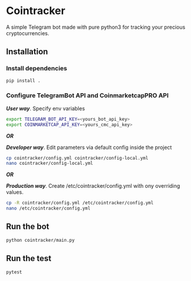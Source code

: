 # Cointracker

A simple Telegram bot made with pure python3 for tracking your precious cryptocurrencies.

## Installation

### Install dependencies
```bash
pip install .
```

### Configure TelegramBot API and CoinmarketcapPRO API

*__User way__*. Specify env variables
```bash
export TELEGRAM_BOT_API_KEY=<yours_bot_api_key>
export COINMARKETCAP_API_KEY=<yours_cmc_api_key>
```
***OR***

*__Developer way__*. Edit parameters via default config inside the project
```bash
cp cointracker/config.yml cointracker/config-local.yml
nano cointracker/config-local.yml
```

***OR***

*__Production way__*. Create /etc/cointracker/config.yml with ony overriding values.
```bash
cp -R cointracker/config.yml /etc/cointracker/config.yml 
nano /etc/cointracker/config.yml
```
    
## Run the bot
```bash
python cointracker/main.py
```

## Run the test
```bash
pytest
```
